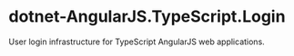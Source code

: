 # dotnet-AngularJS.TypeScript.Login
User login infrastructure for TypeScript AngularJS web applications.
